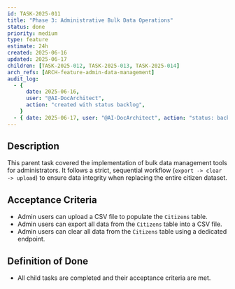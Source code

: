 ```yaml
---
id: TASK-2025-011
title: "Phase 3: Administrative Bulk Data Operations"
status: done
priority: medium
type: feature
estimate: 24h
created: 2025-06-16
updated: 2025-06-17
children: [TASK-2025-012, TASK-2025-013, TASK-2025-014]
arch_refs: [ARCH-feature-admin-data-management]
audit_log:
  - {
      date: 2025-06-16,
      user: "@AI-DocArchitect",
      action: "created with status backlog",
    }
  - { date: 2025-06-17, user: "@AI-DocArchitect", action: "status: backlog -> done" }
---
```


## Description

This parent task covered the implementation of bulk data management tools for administrators. It follows a strict, sequential workflow (`export -> clear -> upload`) to ensure data integrity when replacing the entire citizen dataset.

## Acceptance Criteria

- Admin users can upload a CSV file to populate the `Citizens` table.
- Admin users can export all data from the `Citizens` table into a CSV file.
- Admin users can clear all data from the `Citizens` table using a dedicated endpoint.

## Definition of Done

- All child tasks are completed and their acceptance criteria are met.
